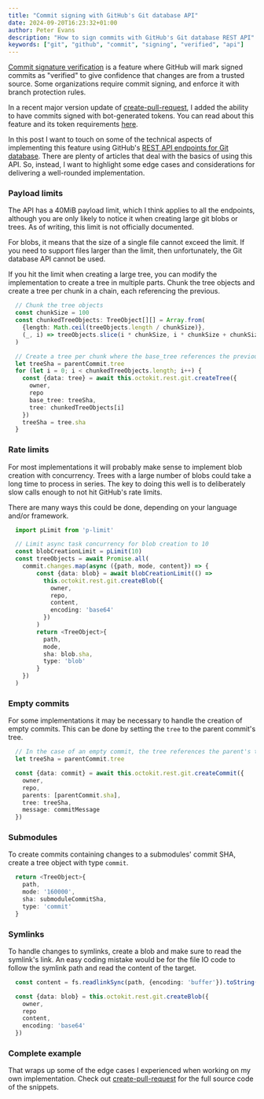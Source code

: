 ```yaml
---
title: "Commit signing with GitHub's Git database API"
date: 2024-09-20T16:23:32+01:00
author: Peter Evans
description: "How to sign commits with GitHub's Git database REST API"
keywords: ["git", "github", "commit", "signing", "verified", "api"]
---
```


[Commit signature verification](https://docs.github.com/en/authentication/managing-commit-signature-verification/about-commit-signature-verification) is a feature where GitHub will mark signed commits as "verified" to give confidence that changes are from a trusted source. Some organizations require commit signing, and enforce it with branch protection rules.

In a recent major version update of [create-pull-request](https://github.com/peter-evans/create-pull-request), I added the ability to have commits signed with bot-generated tokens.
You can read about this feature and its token requirements [here](https://github.com/peter-evans/create-pull-request/blob/main/docs/concepts-guidelines.md#commit-signature-verification-for-bots).

In this post I want to touch on some of the technical aspects of implementing this feature using GitHub's [REST API endpoints for Git database](https://docs.github.com/en/rest/git?apiVersion=2022-11-28).
There are plenty of articles that deal with the basics of using this API.
So, instead, I want to highlight some edge cases and considerations for delivering a well-rounded implementation.

### Payload limits

The API has a 40MiB payload limit, which I think applies to all the endpoints, although you are only likely to notice it when creating large git blobs or trees.
As of writing, this limit is not officially documented.

For blobs, it means that the size of a single file cannot exceed the limit.
If you need to support files larger than the limit, then unfortunately, the Git database API cannot be used.

If you hit the limit when creating a large tree, you can modify the implementation to create a tree in multiple parts.
Chunk the tree objects and create a tree per chunk in a chain, each referencing the previous.

```typescript
  // Chunk the tree objects
  const chunkSize = 100
  const chunkedTreeObjects: TreeObject[][] = Array.from(
    {length: Math.ceil(treeObjects.length / chunkSize)},
    (_, i) => treeObjects.slice(i * chunkSize, i * chunkSize + chunkSize)
  )

  // Create a tree per chunk where the base_tree references the previous chunk
  let treeSha = parentCommit.tree
  for (let i = 0; i < chunkedTreeObjects.length; i++) {
    const {data: tree} = await this.octokit.rest.git.createTree({
      owner,
      repo
      base_tree: treeSha,
      tree: chunkedTreeObjects[i]
    })
    treeSha = tree.sha
  }
```

### Rate limits

For most implementations it will probably make sense to implement blob creation with concurrency.
Trees with a large number of blobs could take a long time to process in series.
The key to doing this well is to deliberately slow calls enough to not hit GitHub's rate limits.

There are many ways this could be done, depending on your language and/or framework.

```typescript
  import pLimit from 'p-limit'

  // Limit async task concurrency for blob creation to 10
  const blobCreationLimit = pLimit(10)
  const treeObjects = await Promise.all(
    commit.changes.map(async ({path, mode, content}) => {
        const {data: blob} = await blobCreationLimit(() =>
          this.octokit.rest.git.createBlob({
            owner,
            repo,
            content,
            encoding: 'base64'
          })
        )
        return <TreeObject>{
          path,
          mode,
          sha: blob.sha,
          type: 'blob'
        }
    })
  )
```

### Empty commits

For some implementations it may be necessary to handle the creation of empty commits.
This can be done by setting the `tree` to the parent commit's tree.

```typescript
  // In the case of an empty commit, the tree references the parent's tree
  let treeSha = parentCommit.tree

  const {data: commit} = await this.octokit.rest.git.createCommit({
    owner,
    repo,
    parents: [parentCommit.sha],
    tree: treeSha,
    message: commitMessage
  })
```

### Submodules

To create commits containing changes to a submodules' commit SHA, create a tree object with type `commit`.

```typescript
  return <TreeObject>{
    path,
    mode: '160000',
    sha: submoduleCommitSha,
    type: 'commit'
  }
```

### Symlinks

To handle changes to symlinks, create a blob and make sure to read the symlink's link.
An easy coding mistake would be for the file IO code to follow the symlink path and read the content of the target.

```typescript
  const content = fs.readlinkSync(path, {encoding: 'buffer'}).toString('base64')

  const {data: blob} = this.octokit.rest.git.createBlob({
    owner,
    repo
    content,
    encoding: 'base64'
  })
```

### Complete example

That wraps up some of the edge cases I experienced when working on my own implementation.
Check out [create-pull-request](https://github.com/peter-evans/create-pull-request) for the full source code of the snippets.
